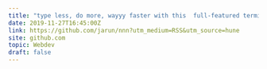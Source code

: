 ```yaml
---
title: "type less, do more, wayyy faster with this  full-featured terminal file manager"
date: 2019-11-27T16:45:00Z
link: https://github.com/jarun/nnn?utm_medium=RSS&utm_source=hune
site: github.com
topic: Webdev
draft: false
---
```

